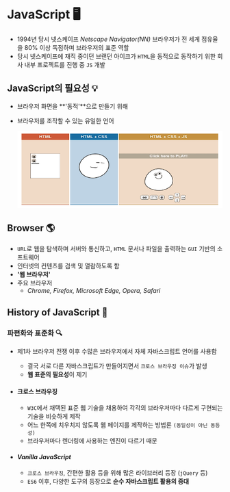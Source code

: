 # JavaScript 🖥

- 1994년 당시 넷스케이프  *Netscape Navigator(NN)* 브라우저가 전 세계 점유율을 80% 이상 독점하며 브라우저의 표준 역할
- 당시 넷스케이프에 재직 중이던 브랜던 아이크가 `HTML`을 동적으로 동작하기 위한 회사 내부 프로젝트를 진행 중 `JS` 개발



## JavaScript의 필요성 💡

- 브라우저 화면을 **'동적'**으로 만들기 위해

- 브라우저를 조작할 수 있는 유일한 언어

  ![image-20220915135734093](JavaScript.assets/image-20220915135734093.png)

## Browser 🌎

- `URL`로 웹을 탐색하며 서버와 통신하고, `HTML` 문서나 파일을 출력하는 `GUI` 기반의 소프트웨어
- 인터넷의 컨텐츠를 검색 및 열람하도록 함
- **'웹 브라우저'**
- 주요 브라우저
  - *Chrome, Firefox, Microsoft Edge, Opera, Safari*



## History of JavaScript 📜

### 파편화와 표준화 🔍

- 제1차 브라우저 전쟁 이후 수많은 브라우저에서 자체 자바스크립트 언어를 사용함
  - 결국 서로 다른 자바스크립트가 만들어지면서 `크로스 브라우징 이슈`가 발생
  - **웹 표준의 필요성**이 제기

- #### 크로스 브라우징

  - `W3C`에서 채택된 표준 웹 기술을 채용하여 각각의 브라우저마다 다르게 구현되는 기술을 비슷하게 제작
  - 어느 한쪽에 치우치지 않도록 웹 페이지를 제작하는 방법론 `(동일성이 아닌 동등성)`
  - 브라우저마다 렌더링에 사용하는 엔진이 다르기 때문

- #### *Vanilla JavaScript*

  - `크로스 브라우징`, 간편한 활용 등을 위해 많은 라이브러리 등장 (`jQuery` 등)
  - `ES6` 이후, 다양한 도구의 등장으로 **순수 자바스크립트 활용의 증대**